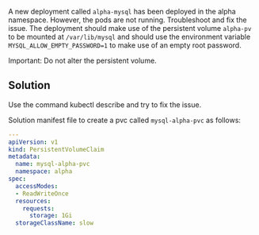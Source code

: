 A new deployment called ```alpha-mysql``` has been deployed in the alpha namespace. However, the pods are not running. Troubleshoot and fix the issue. The deployment should make use of the persistent volume `alpha-pv` to be mounted at `/var/lib/mysql` and should use the environment variable ```MYSQL_ALLOW_EMPTY_PASSWORD=1``` to make use of an empty root password.

Important: Do not alter the persistent volume.

## Solution

Use the command kubectl describe and try to fix the issue.

Solution manifest file to create a pvc called `mysql-alpha-pvc` as follows:
```yaml
---
apiVersion: v1
kind: PersistentVolumeClaim
metadata:
  name: mysql-alpha-pvc
  namespace: alpha
spec:
  accessModes:
  - ReadWriteOnce
  resources:
    requests:
      storage: 1Gi
  storageClassName: slow
```